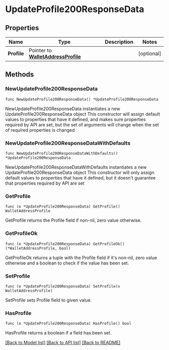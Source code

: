 # UpdateProfile200ResponseData

## Properties

Name | Type | Description | Notes
------------ | ------------- | ------------- | -------------
**Profile** | Pointer to [**WalletAddressProfile**](WalletAddressProfile.md) |  | [optional] 

## Methods

### NewUpdateProfile200ResponseData

`func NewUpdateProfile200ResponseData() *UpdateProfile200ResponseData`

NewUpdateProfile200ResponseData instantiates a new UpdateProfile200ResponseData object
This constructor will assign default values to properties that have it defined,
and makes sure properties required by API are set, but the set of arguments
will change when the set of required properties is changed

### NewUpdateProfile200ResponseDataWithDefaults

`func NewUpdateProfile200ResponseDataWithDefaults() *UpdateProfile200ResponseData`

NewUpdateProfile200ResponseDataWithDefaults instantiates a new UpdateProfile200ResponseData object
This constructor will only assign default values to properties that have it defined,
but it doesn't guarantee that properties required by API are set

### GetProfile

`func (o *UpdateProfile200ResponseData) GetProfile() WalletAddressProfile`

GetProfile returns the Profile field if non-nil, zero value otherwise.

### GetProfileOk

`func (o *UpdateProfile200ResponseData) GetProfileOk() (*WalletAddressProfile, bool)`

GetProfileOk returns a tuple with the Profile field if it's non-nil, zero value otherwise
and a boolean to check if the value has been set.

### SetProfile

`func (o *UpdateProfile200ResponseData) SetProfile(v WalletAddressProfile)`

SetProfile sets Profile field to given value.

### HasProfile

`func (o *UpdateProfile200ResponseData) HasProfile() bool`

HasProfile returns a boolean if a field has been set.


[[Back to Model list]](../README.md#documentation-for-models) [[Back to API list]](../README.md#documentation-for-api-endpoints) [[Back to README]](../README.md)


